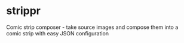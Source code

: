 # strippr
Comic strip composer - take source images and compose them into a comic strip with easy JSON configuration
